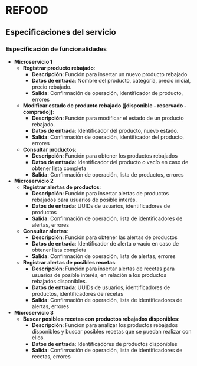 # REFOOD
## Especificaciones del servicio
### Especificación de funcionalidades
* **Microservicio 1**
  * **Registrar producto rebajado**:
    * **Descripción**: Función para insertar un nuevo producto rebajado
    * **Datos de entrada**: Nombre del producto, categoría, precio inicial, precio rebajado.
    * **Salida**: Confirmación de operación, identificador de producto, errores
  * **Modificar estado de producto rebajado ([disponible - reservado - comprado])**:
    * **Descripción**: Función para modificar el estado de un producto rebajado.
    * **Datos de entrada**: Identificador del producto, nuevo estado.
    * **Salida**: Confirmación de operación, identificador del producto, errores
  * **Consultar productos**:
    * **Descripción**: Función para obtener los productos rebajados
    * **Datos de entrada**: Identificador del producto o  vacío en caso de obtener lista completa
    * **Salida**: Confirmación de operación, lista de productos, errores
* **Microservicio 2**
  * **Registrar alertas de productos**:
    * **Descripción**: Función para insertar alertas de productos rebajados para usuarios de posible interés.
    * **Datos de entrada**: UUIDs de usuarios, identificadores de productos
    * **Salida**: Confirmación de operación, lista de identificadores de alertas, errores
  * **Consultar alertas**:
      * **Descripción**: Función para obtener las alertas de productos
      * **Datos de entrada**: Identificador de alerta o  vacío en caso de obtener lista completa
      * **Salida**: Confirmación de operación, lista de alertas, errores
  * **Registrar alertas de posibles recetas**:
    * **Descripción**: Función para insertar alertas de recetas para usuarios de posible interés, en relación a los productos rebajados disponibles.
    * **Datos de entrada**: UUIDs de usuarios, identificadores de productos, identificadores de recetas
    * **Salida**: Confirmación de operación, lista de identificadores de alertas, errores
* **Microservicio 3**
  * **Buscar posibles recetas con productos rebajados disponibles**:
    * **Descripción**: Función para analizar los productos rebajados disponibles y buscar posibles recetas que se puedan realizar con ellos.
    * **Datos de entrada**: Identificadores de productos disponibles
    * **Salida**: Confirmación de operación, lista de identificadores de recetas, errores